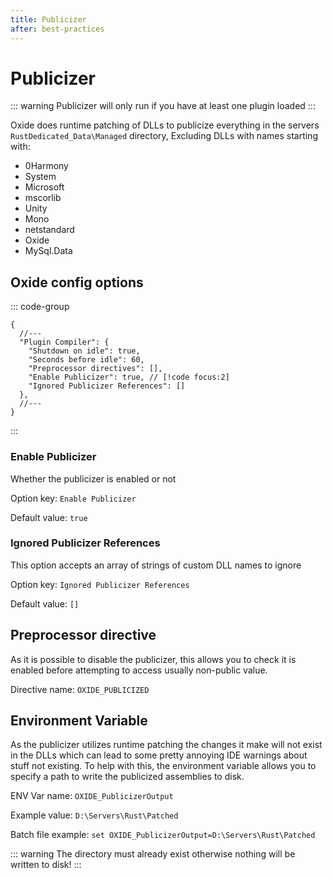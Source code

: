 ```yaml
---
title: Publicizer
after: best-practices
---
```


# Publicizer

::: warning
Publicizer will only run if you have at least one plugin loaded
:::

Oxide does runtime patching of DLLs to publicize everything in the servers `RustDedicated_Data\Managed` directory, Excluding DLLs with names starting with:

- 0Harmony
- System
- Microsoft
- mscorlib
- Unity
- Mono
- netstandard
- Oxide
- MySql.Data

## Oxide config options

::: code-group
```json5{7-8} [oxide.config.json]
{
  //---
  "Plugin Compiler": {
    "Shutdown on idle": true,
    "Seconds before idle": 60,
    "Preprocessor directives": [],
    "Enable Publicizer": true, // [!code focus:2]
    "Ignored Publicizer References": []
  },
  //---
}
```
:::

### Enable Publicizer
Whether the publicizer is enabled or not

Option key: `Enable Publicizer`

Default value: `true`

### Ignored Publicizer References
This option accepts an array of strings of custom DLL names to ignore

Option key: `Ignored Publicizer References`

Default value: `[]`

## Preprocessor directive
As it is possible to disable the publicizer, this allows you to check it is enabled before attempting to access usually non-public value.

Directive name: `OXIDE_PUBLICIZED`

## Environment Variable
As the publicizer utilizes runtime patching the changes it make will not exist in the DLLs which can lead to some pretty annoying IDE warnings about stuff not existing. To help with this, the environment variable allows you to specify a path to write the publicized assemblies to disk.

ENV Var name: `OXIDE_PublicizerOutput`

Example value: `D:\Servers\Rust\Patched`

Batch file example: `set OXIDE_PublicizerOutput=D:\Servers\Rust\Patched`

::: warning
The directory must already exist otherwise nothing will be written to disk!
:::

